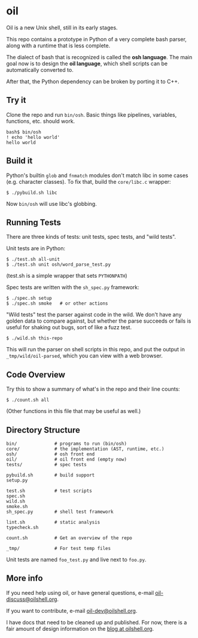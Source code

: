 oil
===

Oil is a new Unix shell, still in its early stages.

This repo contains a prototype in Python of a very complete bash parser, along
with a runtime that is less complete.

The dialect of bash that is recognized is called the **osh language**.  The
main goal now is to design the **oil language**, which shell scripts can be
automatically converted to.

After that, the Python dependency can be broken by porting it to C++.

Try it
------

Clone the repo and run `bin/osh`.  Basic things like pipelines, variables,
functions, etc. should work.

    bash$ bin/osh
    ! echo 'hello world'
    hello world

Build it
--------

Python's builtin `glob` and `fnmatch` modules don't match libc in some cases
(e.g. character classes).  To fix that, build the `core/libc.c` wrapper:

    $ ./pybuild.sh libc

Now `bin/osh` will use libc's globbing.

Running Tests
-------------

There are three kinds of tests: unit tests, spec tests, and "wild tests".

Unit tests are in Python:

    $ ./test.sh all-unit
    $ ./test.sh unit osh/word_parse_test.py

(test.sh is a simple wrapper that sets `PYTHONPATH`)

Spec tests are written with the `sh_spec.py` framework:

    $ ./spec.sh setup
    $ ./spec.sh smoke   # or other actions

"Wild tests" test the parser against code in the wild.  We don't have any
golden data to compare against, but whether the parse succeeds or fails is
useful for shaking out bugs, sort of like a fuzz test.

    $ ./wild.sh this-repo

This will run the parser on shell scripts in this repo, and put the output in
`_tmp/wild/oil-parsed`, which you can view with a web browser.

Code Overview
-------------

Try this to show a summary of what's in the repo and their line counts:

    $ ./count.sh all

(Other functions in this file that may be useful as well.)

Directory Structure
-------------------

    bin/              # programs to run (bin/osh)
    core/             # the implementation (AST, runtime, etc.)
    osh/              # osh front end
    oil/              # oil front end (empty now)
    tests/            # spec tests

    pybuild.sh        # build support
    setup.py

    test.sh           # test scripts
    spec.sh
    wild.sh
    smoke.sh
    sh_spec.py        # shell test framework

    lint.sh           # static analysis
    typecheck.sh

    count.sh          # Get an overview of the repo

    _tmp/             # For test temp files

Unit tests are named `foo_test.py` and live next to `foo.py`.

More info
---------

If you need help using oil, or have general questions, e-mail
[oil-discuss@oilshell.org][oil-discuss].

[oil-discuss]: http://lists.oilshell.org/listinfo.cgi/oil-discuss-oilshell.org

If you want to contribute, e-mail [oil-dev@oilshell.org][oil-dev].

[oil-dev]: http://lists.oilshell.org/listinfo.cgi/oil-dev-oilshell.org

I have docs that need to be cleaned up and published.  For now, there is a fair
amount of design information on
the [blog at oilshell.org](http://www.oilshell.org/blog/).

